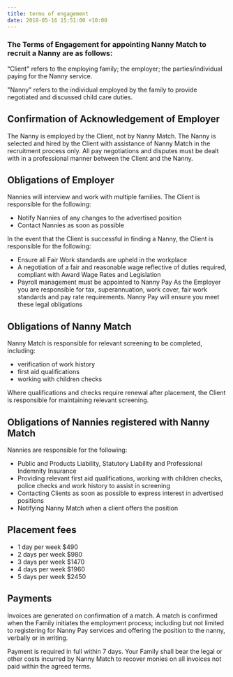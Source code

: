 ```yaml
---
title: terms of engagement
date: 2018-05-16 15:51:00 +10:00
---
```


### The Terms of Engagement for appointing Nanny Match to recruit a Nanny are as follows: 

“Client" refers to the employing family; the employer; the parties/individual paying for the Nanny service. 

"Nanny" refers to the individual employed by the family to provide negotiated and discussed child care duties. 

## Confirmation of Acknowledgement of Employer

The Nanny is employed by the Client, not by Nanny Match. The Nanny is selected and hired by the Client with assistance of Nanny Match in the recruitment process only. All pay negotiations and disputes must be dealt with in a professional manner between the Client and the Nanny.

## Obligations of Employer

Nannies will interview and work with multiple families. The Client is responsible for the following:

* Notify Nannies of any changes to the advertised position
* Contact Nannies as soon as possible

In the event that the Client is successful in finding a Nanny, the Client is responsible for the following:

* Ensure all Fair Work standards are upheld in the workplace
* A negotiation of a fair and reasonable wage reflective of duties required, compliant with Award Wage Rates and Legislation
* Payroll management must be appointed to Nanny Pay
As the Employer you are responsible for tax, superannuation, work cover, fair work standards and pay rate requirements. Nanny Pay will ensure you meet these legal obligations

## Obligations of Nanny Match

Nanny Match is responsible for relevant screening to be completed, including:

* verification of work history
* first aid qualifications 
* working with children checks

Where qualifications and checks require renewal after placement, the Client is responsible for maintaining relevant screening.

## Obligations of Nannies registered with Nanny Match

Nannies are responsible for the following: 

* Public and Products Liability, Statutory Liability and Professional Indemnity Insurance
* Providing relevant first aid qualifications, working with children checks, police checks and work history to assist in screening
* Contacting Clients as soon as possible to express interest in advertised positions
* Notifying Nanny Match when a client offers the position

## Placement fees
* 1 day per week $490
* 2 days per week $980
* 3 days per week $1470
* 4 days per week $1960
* 5 days per week $2450 

## Payments
Invoices are generated on confirmation of a match. A match is confirmed when the Family initiates the employment process; including but not limited to registering for Nanny Pay services and offering the position to the nanny, verbally or in writing. 

Payment is required in full within 7 days. Your Family shall bear the legal or other costs incurred by Nanny Match to recover monies on all invoices not paid within the agreed terms. 
